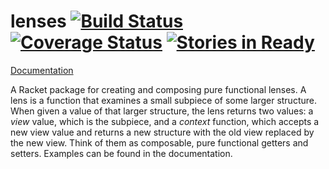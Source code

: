 lenses [![Build Status](https://travis-ci.org/jackfirth/lenses.svg?branch=master)](https://travis-ci.org/jackfirth/lenses) [![Coverage Status](https://coveralls.io/repos/jackfirth/lenses/badge.svg)](https://coveralls.io/r/jackfirth/lenses) [![Stories in Ready](https://badge.waffle.io/jackfirth/lenses.png?label=ready&title=Ready)](https://waffle.io/jackfirth/lenses) 
===================================
[Documentation](http://pkg-build.racket-lang.org/doc/lenses/index.html)

A Racket package for creating and composing pure functional lenses. A lens is a function that examines a small subpiece of some larger structure. When given a value of that larger structure, the lens returns two values: a *view* value, which is the subpiece, and a *context* function, which accepts a new view value and returns a new structure with the old view replaced by the new view. Think of them as composable, pure functional getters and setters. Examples can be found in the documentation.
